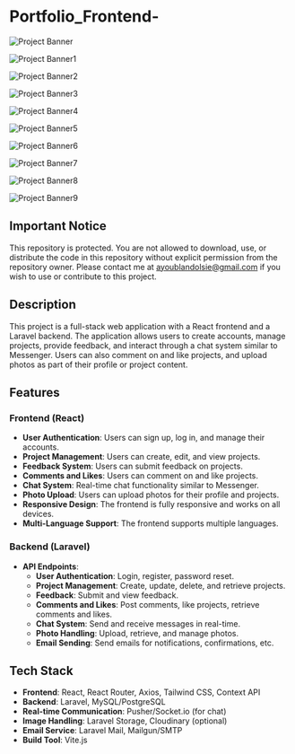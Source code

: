 # Portfolio_Frontend-

![Project Banner](REDME/Screenshot_26-8-2024_192856_localhost.jpeg)

![Project Banner1](REDME/Screenshot_26-8-2024_193327_localhost.jpeg)

![Project Banner2](REDME/Screenshot_26-8-2024_19314_localhost.jpeg)

![Project Banner3](REDME/Screenshot_26-8-2024_19344_localhost.jpeg)

![Project Banner4](REDME/Screenshot_26-8-2024_192932_localhost.jpeg)

![Project Banner5](REDME/Screenshot_26-8-2024_192941_localhost.jpeg)

![Project Banner6](REDME/Screenshot_26-8-2024_193034_localhost.jpeg)

![Project Banner7](REDME/Screenshot_26-8-2024_193154_localhost.jpeg)

![Project Banner8](REDME/Screenshot_26-8-2024_193324_localhost.jpeg)

![Project Banner9](REDME/Screenshot_26-8-2024_193449_localhost.jpeg)

## Important Notice

This repository is protected. You are not allowed to download, use, or distribute the code in this repository without explicit permission from the repository owner. Please contact me at ayoublandolsie@gmail.com if you wish to use or contribute to this project.

## Description

This project is a full-stack web application with a React frontend and a Laravel backend. The application allows users to create accounts, manage projects, provide feedback, and interact through a chat system similar to Messenger. Users can also comment on and like projects, and upload photos as part of their profile or project content.

## Features

### Frontend (React)
- **User Authentication**: Users can sign up, log in, and manage their accounts.
- **Project Management**: Users can create, edit, and view projects.
- **Feedback System**: Users can submit feedback on projects.
- **Comments and Likes**: Users can comment on and like projects.
- **Chat System**: Real-time chat functionality similar to Messenger.
- **Photo Upload**: Users can upload photos for their profile and projects.
- **Responsive Design**: The frontend is fully responsive and works on all devices.
- **Multi-Language Support**: The frontend supports multiple languages.

### Backend (Laravel)
- **API Endpoints**:
  - **User Authentication**: Login, register, password reset.
  - **Project Management**: Create, update, delete, and retrieve projects.
  - **Feedback**: Submit and view feedback.
  - **Comments and Likes**: Post comments, like projects, retrieve comments and likes.
  - **Chat System**: Send and receive messages in real-time.
  - **Photo Handling**: Upload, retrieve, and manage photos.
  - **Email Sending**: Send emails for notifications, confirmations, etc.

## Tech Stack

- **Frontend**: React, React Router, Axios, Tailwind CSS, Context API
- **Backend**: Laravel, MySQL/PostgreSQL
- **Real-time Communication**: Pusher/Socket.io (for chat)
- **Image Handling**: Laravel Storage, Cloudinary (optional)
- **Email Service**: Laravel Mail, Mailgun/SMTP
- **Build Tool**: Vite.js

